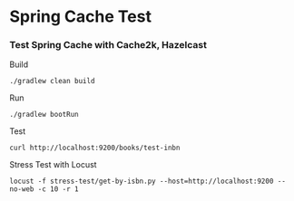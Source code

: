 # Spring Cache Test #

### Test Spring Cache with Cache2k, Hazelcast ###

Build
```
./gradlew clean build
```

Run
```
./gradlew bootRun
```


Test
```
curl http://localhost:9200/books/test-inbn
```


Stress Test with Locust
```
locust -f stress-test/get-by-isbn.py --host=http://localhost:9200 --no-web -c 10 -r 1
```